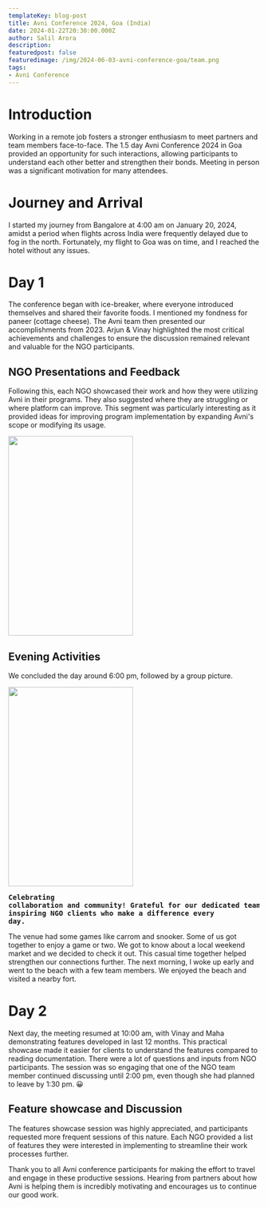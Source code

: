 ```yaml
---
templateKey: blog-post
title: Avni Conference 2024, Goa (India)
date: 2024-01-22T20:30:00.000Z
author: Salil Arora 
description:
featuredpost: false
featuredimage: /img/2024-06-03-avni-conference-goa/team.png
tags: 
- Avni Conference
---
```


# Introduction
Working in a remote job fosters a stronger enthusiasm to meet partners and team members face-to-face. The 1.5 day Avni Conference 2024 in Goa provided an opportunity for such interactions, allowing participants to understand each other better and strengthen their bonds. Meeting in person was a significant motivation for many attendees.

# Journey and Arrival
I started my journey from Bangalore at 4:00 am on January 20, 2024, amidst a period when flights across India were frequently delayed due to fog in the north. Fortunately, my flight to Goa was on time, and I reached the hotel without any issues.

# Day 1
The conference began with ice-breaker, where everyone introduced themselves and shared their favorite foods. I mentioned my fondness for paneer (cottage cheese). The Avni team then presented our accomplishments from 2023. Arjun & Vinay highlighted the most critical achievements and challenges to ensure the discussion remained relevant and valuable for the NGO participants. 

## NGO Presentations and Feedback
Following this, each NGO showcased their work and how they were utilizing Avni in their programs. They also suggested where they are struggling or where platform can improve. This segment was particularly interesting as it provided ideas for improving program implementation by expanding Avni's scope or modifying its usage.

<img src="/img/2024-06-03-avni-conference-goa/Avni Conference 2024 NGOs talk collage.jpg" height="400" width="250" align='middle'>

## Evening Activities
We concluded the day around 6:00 pm, followed by a group picture.

<img src="/img/2024-06-03-avni-conference-goa/team.png" height="400" width="250" align='middle'><pre>**Celebrating collaboration and community! Grateful for our dedicated team and inspiring NGO clients who make a difference every day.**</pre>

The venue had some games like carrom and snooker. Some of us got together to enjoy a game or two. We got to know about a local weekend market and we decided to check it out. This casual time together helped strengthen our connections further. The next morning, I woke up early and went to the beach with a few team members. We enjoyed the beach and visited a nearby fort.

# Day 2
Next day, the meeting resumed at 10:00 am, with Vinay and Maha demonstrating features developed in last 12 months. This practical showcase made it easier for clients to understand the features compared to reading documentation. There were a lot of questions and inputs from NGO participants. The session was so engaging that one of the NGO team member continued discussing until 2:00 pm, even though she had planned to leave by 1:30 pm. 😀

## Feature showcase and Discussion
The features showcase session was highly appreciated, and participants requested more frequent sessions of this nature. Each NGO provided a list of features they were interested in implementing to streamline their work processes further.

Thank you to all Avni conference participants for making the effort to travel and engage in these productive sessions. Hearing from partners about how Avni is helping them is incredibly motivating and encourages us to continue our good work.
